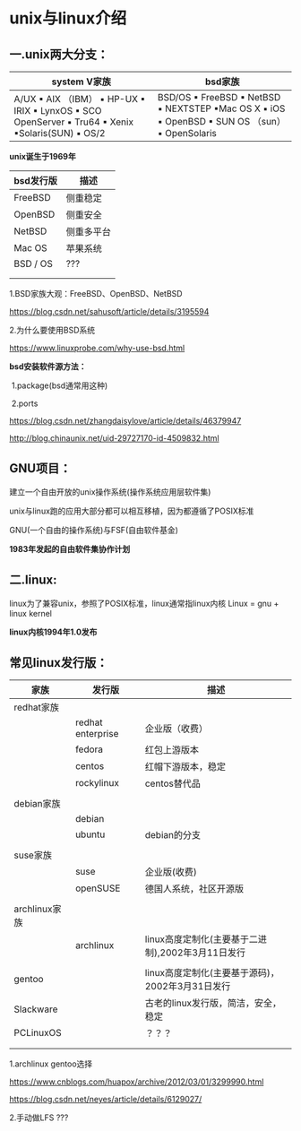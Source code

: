 # unix与linux介绍

## 一.unix两大分支：

| system V家族                                                 | bsd家族                                                      |
| ------------------------------------------------------------ | ------------------------------------------------------------ |
| A/UX  ▪ AIX （IBM） ▪ HP-UX  ▪ IRIX  ▪ LynxOS  ▪ SCO OpenServer  ▪ Tru64  ▪ Xenix  ▪Solaris(SUN) ▪ OS/2 | BSD/OS  ▪ FreeBSD  ▪ NetBSD ▪ NEXTSTEP  ▪Mac OS X  ▪ iOS ▪ OpenBSD  ▪ SUN OS （sun） ▪ OpenSolaris |

**unix诞生于1969年**

| bsd发行版 | 描述       |
| --------- | ---------- |
| FreeBSD   | 侧重稳定   |
| OpenBSD   | 侧重安全   |
| NetBSD    | 侧重多平台 |
| Mac OS    | 苹果系统   |
| BSD / OS  | ???        |
|           |            |
|           |            |

1.BSD家族大观：FreeBSD、OpenBSD、NetBSD

https://blog.csdn.net/sahusoft/article/details/3195594

2.为什么要使用BSD系统

https://www.linuxprobe.com/why-use-bsd.html

**bsd安装软件源方法：**

​		1.package(bsd通常用这种)

​		2.ports

https://blog.csdn.net/zhangdaisylove/article/details/46379947

http://blog.chinaunix.net/uid-29727170-id-4509832.html

## GNU项目：

建立一个自由开放的unix操作系统(操作系统应用层软件集)

unix与linux跑的应用大部分都可以相互移植，因为都遵循了POSIX标准

GNU(一个自由的操作系统)与FSF(自由软件基金)

**1983年发起的自由软件集协作计划**

## 二.linux:
linux为了兼容unix，参照了POSIX标准，linux通常指linux内核
Linux = gnu	+	linux kernel

**linux内核1994年1.0发布**

## 常见linux发行版：

| 家族          | 发行版            | 描述                                              |
| ------------- | ----------------- | ------------------------------------------------- |
| redhat家族    |                   |                                                   |
|               | redhat enterprise | 企业版（收费）                                    |
|               | fedora            | 红包上游版本                                      |
|               | centos            | 红帽下游版本，稳定                                |
|               | rockylinux        | centos替代品                                      |
|               |                   |                                                   |
| debian家族    |                   |                                                   |
|               | debian            |                                                   |
|               | ubuntu            | debian的分支                                      |
|               |                   |                                                   |
| suse家族      |                   |                                                   |
|               | suse              | 企业版(收费)                                      |
|               | openSUSE          | 德国人系统，社区开源版                            |
|               |                   |                                                   |
| archlinux家族 |                   |                                                   |
|               | archlinux         | linux高度定制化(主要基于二进制),2002年3月11日发行 |
|               |                   |                                                   |
| gentoo        |                   | linux高度定制化(主要基于源码)，2002年3月31日发行  |
| Slackware     |                   | 古老的linux发行版，简洁，安全，稳定               |
| PCLinuxOS     |                   | ？？？                                            |
|               |                   |                                                   |
|               |                   |                                                   |

1.archlinux gentoo选择

https://www.cnblogs.com/huapox/archive/2012/03/01/3299990.html

https://blog.csdn.net/neyes/article/details/6129027/

2.手动做LFS	???